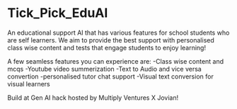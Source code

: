 # Tick_Pick_EduAI

An educational support AI that has various features for school students who are self learners.
We aim to provide the best support with personalised class wise content and tests that engage students to enjoy learning!

A few seamless features you can experience are:
-Class wise content and mcqs
-Youtube video summerization
-Text to Audio and vice versa convertion
-personalised tutor chat support
-Visual text conversion for visual learners

Build at Gen AI hack hosted by Multiply Ventures X Jovian!
